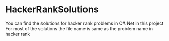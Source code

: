 # HackerRankSolutions
You can find the solutions for hacker rank problems in C#.Net in this project
For most of the solutions the file name is same as the problem name in hacker rank
